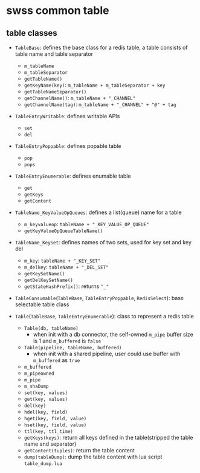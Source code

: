 # swss common table

## table classes
* `TableBase`: defines the base class for a redis table, a table consists of table name and table separator
    * `m_tableName`
    * `m_tableSeparator`
    * `getTableName()`
    * `getKeyName(key)`: `m_tableName + m_tableSeparator + key`
    * `getTableNameSeparator()`
    * `getChannelName()`: `m_tableName + "_CHANNEL"`
    * `getChannelName(tag)`: `m_tableName + "_CHANNEL" + "@" + tag`

* `TableEntryWritable`: defines writable APIs
    * `set`
    * `del`

* `TableEntryPoppable`: defines popable table
    * `pop`
    * `pops`

* `TableEntryEnumerable`: defines enumable table
    * `get`
    * `getKeys`
    * `getContent`

* `TableName_KeyValueOpQueues`: defines a list(queue) name for a table
    * `m_keyvalueop`: `tableName + "_KEY_VALUE_OP_QUEUE"`
    * `getKeyValueOpQueueTableName()`

* `TableName_KeySet`: defines names of two sets, used for key set and key del
    * `m_key`: `tableName + "_KEY_SET"`
    * `m_delkey`: `tableName + "_DEL_SET"`
    * `getKeySetName()`
    * `getDelKeySetName()`
    * `getStateHashPrefix()`: returns `"_"`

* `TableConsumable`(`TableBase`, `TableEntryPoppable`, `RedisSelect`): base selectable table class

* `Table`(`TableBase`, `TableEntryEnumerable`): class to represent a redis table
    * `Table(db, tableName)`
        * when init with a db connector, the self-owned `m_pipe` buffer size is 1 and `m_buffered` is `false`
    * `Table(pipeline, tableName, buffered)`
        * when init with a shared pipeline, user could use buffer with `m_buffered` as `true`
    * `m_buffered`
    * `m_pipeowned`
    * `m_pipe`
    * `m_shaDump`
    * `set(key, values)`
    * `get(key, values)`
    * `del(key)`
    * `hdel(key, field)`
    * `hget(key, field, value)`
    * `hset(key, field, value)`
    * `ttl(key, ttl_time)`
    * `getKeys(keys)`: return all keys defined in the table(stripped the table name and separator)
    * `getContent(tuples)`: return the table content
    * `dump(tableDump)`: dump the table content with lua script `table_dump.lua`
 
 
